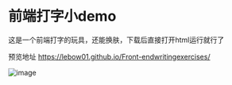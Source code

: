 # 前端打字小demo

这是一个前端打字的玩具，还能换肤，下载后直接打开html运行就行了   

预览地址 https://lebow01.github.io/Front-endwritingexercises/


![image](https://github.com/lebow01/Front-endwritingexercises/blob/master/READMEimages/1.png)
